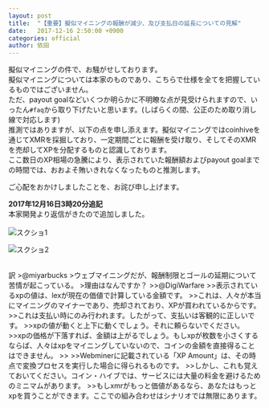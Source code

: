 ```yaml
---
layout: post
title:  "【重要】擬似マイニングの報酬が減少、及び支払日の延長についての見解"
date:   2017-12-16 2:50:00 +0900
categories: official
author: 依田
---
```

擬似マイニングの件で、お騒がせしております。  
擬似マイニングについては本家のものであり、こちらで仕様を全てを把握しているものではございません。  
ただ、payout goalなどいくつか明らかに不明瞭な点が見受けられますので、いったん`#faq`から取り下げたいと思います。(しばらくの間、公正のため取り消し線で対応します)  
推測ではありますが、以下の点を申し添えます。擬似マイニングではcoinhiveを通じてXMRを採掘しており、一定期間ごとに報酬を受け取り、そしてそのXMRを売却してXPを分配するものと認識しております。  
ここ数日のXP相場の急騰により、表示されていた報酬額およびpayout goalまでの時間では、おおよそ賄いきれなくなったものと推測します。  

ご心配をおかけしましたことを、お詫び申し上げます。  


**2017年12月16日3時20分追記**  
本家開発より返信がきたので追加しました。  
<br>
![スクショ1]({{site.baseurl}}/images/20171216-01.png)  

![スクショ2]({{site.baseurl}}/images/20171216-02.png)  

<br>
訳  
>@miyarbucks  
>ウェブマイニングだが、報酬制限とゴールの延期について苦情が起こっている。
>理由はなんですか？
>>@DigiWarfare
>>表示されているxpの値は、lexが現在の価値で計算している金額です。  
>>これは、人々が本当にマイニングのマイナーであり、売却されており、XPが買われているからです。  
>>これは支払い時にのみ行われます。したがって、支払いは客観的に正しいです。  
>>xpの値が動くと上下に動くでしょう。それに頼らないでください。  
>>xpの価格が下落すれば、金額は上がるでしょう。もしxpが枚数を小さくするならば、人々はxpをマイニングしていないので、コインの金額を直接得ることはできません。  
>>
>>Webminerに記載されている「XP Amount」は、その時点で変換プロセスを実行した場合に得られるものです。  
>>しかし、これも覚えておいてください。コイン・ハイブでは、サービスには大量の料金を避けるためのミニマムがあります。  
>>もしxmrがもっと価値があるなら、あなたはもっとxpを買うことができます。ここでの組み合わせはシナリオでは無限にあります。  
